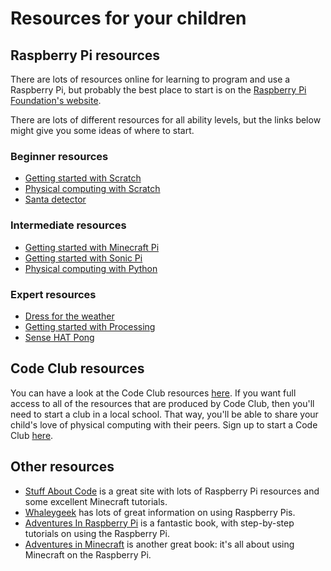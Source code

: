 # Resources for your children

## Raspberry Pi resources

There are lots of resources online for learning to program and use a Raspberry Pi, but probably the best place to start is on the [Raspberry Pi Foundation's website](https://www.raspberrypi.org/resources/).

There are lots of different resources for all ability levels, but the links below might give you some ideas of where to start.

### Beginner resources

- [Getting started with Scratch](https://www.raspberrypi.org/learning/getting-started-with-scratch/)
- [Physical computing with Scratch](https://www.raspberrypi.org/learning/physical-computing-with-scratch/)
- [Santa detector](https://www.raspberrypi.org/learning/santa-detector/)

### Intermediate resources

- [Getting started with Minecraft Pi](https://www.raspberrypi.org/learning/getting-started-with-minecraft-pi/)
- [Getting started with Sonic Pi](https://www.raspberrypi.org/learning/getting-started-with-sonic-pi/)
- [Physical computing with Python](https://www.raspberrypi.org/learning/physical-computing-with-python/)

### Expert resources

- [Dress for the weather](https://www.raspberrypi.org/learning/dress-for-the-weather/)
- [Getting started with Processing](https://www.raspberrypi.org/learning/introduction-to-processing/)
- [Sense HAT Pong](https://www.raspberrypi.org/learning/sense-hat-pong/)

## Code Club resources

You can have a look at the Code Club resources [here](https://www.codeclubprojects.org/en-GB/). If you want full access to all of the resources that are produced by Code Club, then you'll need to start a club in a local school. That way, you'll be able to share your child's love of physical computing with their peers. Sign up to start a Code Club [here](https://www.codeclub.org.uk/start-a-club/volunteers).

## Other resources

- [Stuff About Code](http://www.stuffaboutcode.com/) is a great site with lots of Raspberry Pi resources and some excellent Minecraft tutorials.
- [Whaleygeek](http://blog.whaleygeek.co.uk/) has lots of great information on using Raspberry Pis.
- [Adventures In Raspberry Pi](https://www.amazon.co.uk/dp/B00H473JN2/ref=dp-kindle-redirect?_encoding=UTF8&btkr=1) is a fantastic book, with step-by-step tutorials on using the Raspberry Pi.
- [Adventures in Minecraft](https://www.amazon.co.uk/Adventures-Minecraft-David-Whale/dp/111894691X) is another great book: it's all about using Minecraft on the Raspberry Pi.

